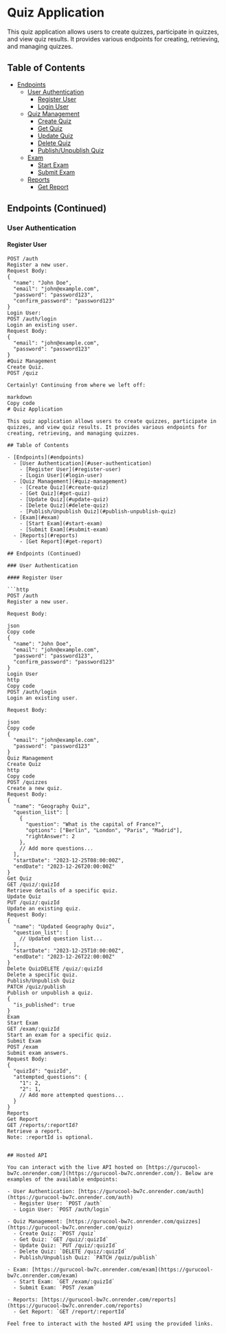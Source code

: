 # Quiz Application

This quiz application allows users to create quizzes, participate in quizzes, and view quiz results. It provides various endpoints for creating, retrieving, and managing quizzes.

## Table of Contents

- [Endpoints](#endpoints)
  - [User Authentication](#user-authentication)
    - [Register User](#register-user)
    - [Login User](#login-user)
  - [Quiz Management](#quiz-management)
    - [Create Quiz](#create-quiz)
    - [Get Quiz](#get-quiz)
    - [Update Quiz](#update-quiz)
    - [Delete Quiz](#delete-quiz)
    - [Publish/Unpublish Quiz](#publish-unpublish-quiz)
  - [Exam](#exam)
    - [Start Exam](#start-exam)
    - [Submit Exam](#submit-exam)
  - [Reports](#reports)
    - [Get Report](#get-report)


## Endpoints (Continued)

### User Authentication

#### Register User

```http
POST /auth
Register a new user.
Request Body:
{
  "name": "John Doe",
  "email": "john@example.com",
  "password": "password123",
  "confirm_password": "password123"
}
Login User:
POST /auth/login
Login an existing user.
Request Body:
{
  "email": "john@example.com",
  "password": "password123"
}
#Quiz Management
Create Quiz.
POST /quiz

Certainly! Continuing from where we left off:

markdown
Copy code
# Quiz Application

This quiz application allows users to create quizzes, participate in quizzes, and view quiz results. It provides various endpoints for creating, retrieving, and managing quizzes.

## Table of Contents

- [Endpoints](#endpoints)
  - [User Authentication](#user-authentication)
    - [Register User](#register-user)
    - [Login User](#login-user)
  - [Quiz Management](#quiz-management)
    - [Create Quiz](#create-quiz)
    - [Get Quiz](#get-quiz)
    - [Update Quiz](#update-quiz)
    - [Delete Quiz](#delete-quiz)
    - [Publish/Unpublish Quiz](#publish-unpublish-quiz)
  - [Exam](#exam)
    - [Start Exam](#start-exam)
    - [Submit Exam](#submit-exam)
  - [Reports](#reports)
    - [Get Report](#get-report)

## Endpoints (Continued)

### User Authentication

#### Register User

```http
POST /auth
Register a new user.

Request Body:

json
Copy code
{
  "name": "John Doe",
  "email": "john@example.com",
  "password": "password123",
  "confirm_password": "password123"
}
Login User
http
Copy code
POST /auth/login
Login an existing user.

Request Body:

json
Copy code
{
  "email": "john@example.com",
  "password": "password123"
}
Quiz Management
Create Quiz
http
Copy code
POST /quizzes
Create a new quiz.
Request Body:
{
  "name": "Geography Quiz",
  "question_list": [
    {
      "question": "What is the capital of France?",
      "options": ["Berlin", "London", "Paris", "Madrid"],
      "rightAnswer": 2
    },
    // Add more questions...
  ],
  "startDate": "2023-12-25T08:00:00Z",
  "endDate": "2023-12-26T20:00:00Z"
}
Get Quiz
GET /quiz/:quizId
Retrieve details of a specific quiz.
Update Quiz
PUT /quiz/:quizId
Update an existing quiz.
Request Body:
{
  "name": "Updated Geography Quiz",
  "question_list": [
    // Updated question list...
  ],
  "startDate": "2023-12-25T10:00:00Z",
  "endDate": "2023-12-26T22:00:00Z"
}
Delete QuizDELETE /quiz/:quizId
Delete a specific quiz.
Publish/Unpublish Quiz
PATCH /quiz/publish
Publish or unpublish a quiz.
{
  "is_published": true
}
Exam
Start Exam
GET /exam/:quizId
Start an exam for a specific quiz.
Submit Exam
POST /exam
Submit exam answers.
Request Body:
{
  "quizId": "quizId",
  "attempted_questions": {
    "1": 2,
    "2": 1,
    // Add more attempted questions...
  }
}
Reports
Get Report
GET /reports/:reportId?
Retrieve a report.
Note: :reportId is optional.


## Hosted API

You can interact with the live API hosted on [https://gurucool-bw7c.onrender.com/](https://gurucool-bw7c.onrender.com/). Below are examples of the available endpoints:

- User Authentication: [https://gurucool-bw7c.onrender.com/auth](https://gurucool-bw7c.onrender.com/auth)
  - Register User: `POST /auth`
  - Login User: `POST /auth/login`

- Quiz Management: [https://gurucool-bw7c.onrender.com/quizzes](https://gurucool-bw7c.onrender.com/quiz)
  - Create Quiz: `POST /quiz`
  - Get Quiz: `GET /quiz/:quizId`
  - Update Quiz: `PUT /quiz/:quizId`
  - Delete Quiz: `DELETE /quiz/:quizId`
  - Publish/Unpublish Quiz: `PATCH /quiz/publish`

- Exam: [https://gurucool-bw7c.onrender.com/exam](https://gurucool-bw7c.onrender.com/exam)
  - Start Exam: `GET /exam/:quizId`
  - Submit Exam: `POST /exam`

- Reports: [https://gurucool-bw7c.onrender.com/reports](https://gurucool-bw7c.onrender.com/reports)
  - Get Report: `GET /report/:reportId`

Feel free to interact with the hosted API using the provided links.
